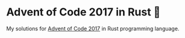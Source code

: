 # Advent of Code 2017 in Rust 🎅

My solutions for [Advent of Code 2017](https://adventofcode.com/2017) in Rust programming language.
